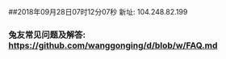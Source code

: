 ##2018年09月28日07时12分07秒 新址: 104.248.82.199
### 兔友常见问题及解答: https://github.com/wanggonging/d/blob/w/FAQ.md
